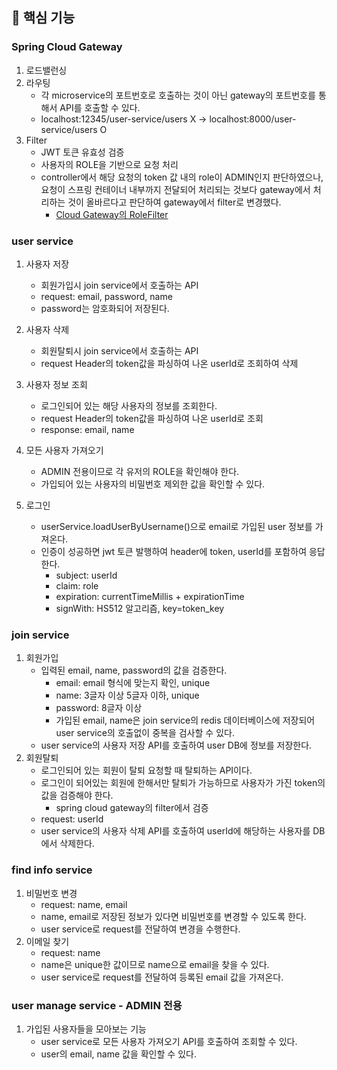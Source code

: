 ## 📌 핵심 기능

### Spring Cloud Gateway

1. 로드밸런싱
2. 라우팅
    - 각 microservice의 포트번호로 호출하는 것이 아닌 gateway의 포트번호를 통해서 API를 호출할 수 있다.
    - localhost:12345/user-service/users X → localhost:8000/user-service/users O
3. Filter
    - JWT 토큰 유효성 검증
    - 사용자의 ROLE을 기반으로 요청 처리
    - controller에서 해당 요청의 token 값 내의 role이 ADMIN인지 판단하였으나, 요청이 스프링 컨테이너 내부까지 전달되어 처리되는 것보다 gateway에서 처리하는 것이 올바르다고 판단하여 gateway에서 filter로 변경했다.
      - [Cloud Gateway의 RoleFilter](https://github.com/mardi2020/user-authentication/blob/main/apiGateway/src/main/java/com/mardi202/apigateway/filter/RoleFilter.java)

### user service

1. 사용자 저장
   - 회원가입시 join service에서 호출하는 API
   - request: email, password, name
   - password는 암호화되어 저장된다.
   
2. 사용자 삭제
   - 회원탈퇴시 join service에서 호출하는 API
   - request Header의 token값을 파싱하여 나온 userId로 조회하여 삭제
   
3. 사용자 정보 조회
   - 로그인되어 있는 해당 사용자의 정보를 조회한다.
   - request Header의 token값을 파싱하여 나온 userId로 조회
   - response: email, name
   
4. 모든 사용자 가져오기
   - ADMIN 전용이므로 각 유저의 ROLE을 확인해야 한다.
   - 가입되어 있는 사용자의 비밀번호 제외한 값을 확인할 수 있다.
   
5. 로그인
    - userService.loadUserByUsername()으로 email로 가입된 user 정보를 가져온다.
    - 인증이 성공하면 jwt 토큰 발행하여 header에 token, userId를 포함하여 응답한다.
        - subject: userId
        - claim: role  
        - expiration: currentTimeMillis + expirationTime
        - signWith: HS512 알고리즘, key=token_key

### join service

1. 회원가입
    - 입력된 email, name, password의 값을 검증한다.
        - email: email 형식에 맞는지 확인, unique
        - name: 3글자 이상 5글자 이하, unique
        - password: 8글자 이상
        - 가입된 email, name은 join service의 redis 데이터베이스에 저장되어 user service의 호출없이 중복을 검사할 수 있다.
    - user service의 사용자 저장 API를 호출하여 user DB에 정보를 저장한다.
2. 회원탈퇴
    - 로그인되어 있는 회원이 탈퇴 요청할 때 탈퇴하는 API이다.
    - 로그인이 되어있는 회원에 한해서만 탈퇴가 가능하므로 사용자가 가진 token의 값을 검증해야 한다.
        - spring cloud gateway의 filter에서 검증
    - request: userId
    - user service의 사용자 삭제 API를 호출하여 userId에 해당하는 사용자를 DB에서 삭제한다.

### find info service

1. 비밀번호 변경
    - request: name, email
    - name, email로 저장된 정보가 있다면 비밀번호를 변경할 수 있도록 한다.
    - user service로 request를 전달하여 변경을 수행한다.
2. 이메일 찾기
    - request: name
    - name은 unique한 값이므로 name으로 email을 찾을 수 있다.
    - user service로 request를 전달하여 등록된 email 값을 가져온다.

### user manage service - ADMIN 전용

1. 가입된 사용자들을 모아보는 기능
    - user service로 모든 사용자 가져오기 API를 호출하여 조회할 수 있다.
    - user의 email, name 값을 확인할 수 있다.